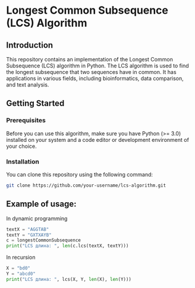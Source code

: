 # Longest Common Subsequence (LCS) Algorithm

## Introduction

This repository contains an implementation of the Longest Common Subsequence (LCS) algorithm in Python. The LCS algorithm is used to find the longest subsequence that two sequences have in common. It has applications in various fields, including bioinformatics, data comparison, and text analysis.

## Getting Started

### Prerequisites

Before you can use this algorithm, make sure you have Python (>= 3.0) installed on your system and a code editor or development environment of your choice.

### Installation

You can clone this repository using the following command:

```bash
git clone https://github.com/your-username/lcs-algorithm.git
```
## Example of usage:
In dynamic programming
```python
textX = "AGGTAB"
textY = "GXTXAYB"
c = longestCommonSubsequence
print("LCS длина: ", len(c.lcs(textX, textY)))
```
In recursion
```python
X = "bd0"
Y = "abcd0"
print("LCS длина: ", lcs(X, Y, len(X), len(Y)))
```